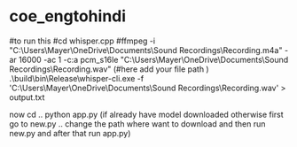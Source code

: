 ﻿# coe_engtohindi



#to run this 
#cd whisper.cpp
#ffmpeg -i "C:\Users\Mayer\OneDrive\Documents\Sound Recordings\Recording.m4a" -ar 16000 -ac 1 -c:a pcm_s16le "C:\Users\Mayer\OneDrive\Documents\Sound Recordings\Recording.wav"
 (#here add your file path )
 .\build\bin\Release\whisper-cli.exe -f 'C:\Users\Mayer\OneDrive\Documents\Sound Recordings\Recording.wav' > output.txt

 now 
 cd ..
 python app.py (if already have model downloaded otherwise first go to new.py .. change the path where want to download and then run new.py and after that run app.py)
